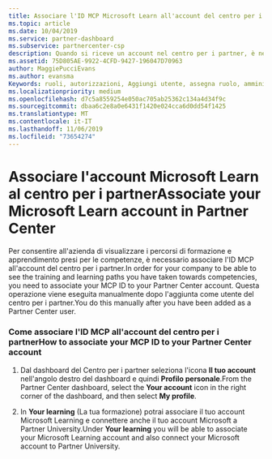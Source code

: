 ```yaml
---
title: Associare l'ID MCP Microsoft Learn all'account del centro per i partner | Centro per i partner
ms.topic: article
ms.date: 10/04/2019
ms.service: partner-dashboard
ms.subservice: partnercenter-csp
description: Quando si riceve un account nel centro per i partner, è necessario aggiornare il profilo associando l'ID MCP.
ms.assetid: 75D805AE-9922-4CFD-9427-196047D70963
author: MaggiePucciEvans
ms.author: evansma
Keywords: ruoli, autorizzazioni, Aggiungi utente, assegna ruolo, amministratore, agente, ID MCP, Microsoft Learn
ms.localizationpriority: medium
ms.openlocfilehash: d7c5a8559254e050ac705ab25362c134a4d34f9c
ms.sourcegitcommit: dbaa6c2e8a0e6431f1420e024cca6d0dd54f1425
ms.translationtype: MT
ms.contentlocale: it-IT
ms.lasthandoff: 11/06/2019
ms.locfileid: "73654274"
---
```

# <a name="associate-your-microsoft-learn-account-in-partner-center"></a><span data-ttu-id="567de-104">Associare l'account Microsoft Learn al centro per i partner</span><span class="sxs-lookup"><span data-stu-id="567de-104">Associate your Microsoft Learn account in Partner Center</span></span>

<span data-ttu-id="567de-105">Per consentire all'azienda di visualizzare i percorsi di formazione e apprendimento presi per le competenze, è necessario associare l'ID MCP all'account del centro per i partner.</span><span class="sxs-lookup"><span data-stu-id="567de-105">In order for your company to be able to see the training and learning paths you have taken towards competencies, you need to associate your MCP ID to your Partner Center account.</span></span> <span data-ttu-id="567de-106">Questa operazione viene eseguita manualmente dopo l'aggiunta come utente del centro per i partner.</span><span class="sxs-lookup"><span data-stu-id="567de-106">You do this manually after you have been added as a Partner Center user.</span></span>

### <a name="how-to-associate-your-mcp-id-to-your-partner-center-account"></a><span data-ttu-id="567de-107">Come associare l'ID MCP all'account del centro per i partner</span><span class="sxs-lookup"><span data-stu-id="567de-107">How to associate your MCP ID to your Partner Center account</span></span>

1. <span data-ttu-id="567de-108">Dal dashboard del Centro per i partner seleziona l'icona **Il tuo account** nell'angolo destro del dashboard e quindi **Profilo personale**.</span><span class="sxs-lookup"><span data-stu-id="567de-108">From the Partner Center dashboard, select the **Your account** icon in the right corner of the dashboard, and then select **My profile**.</span></span>

2. <span data-ttu-id="567de-109">In **Your learning** (La tua formazione) potrai associare il tuo account Microsoft Learning e connettere anche il tuo account Microsoft a Partner University.</span><span class="sxs-lookup"><span data-stu-id="567de-109">Under **Your learning** you will be able to associate your Microsoft Learning account and also connect your Microsoft account to Partner University.</span></span>